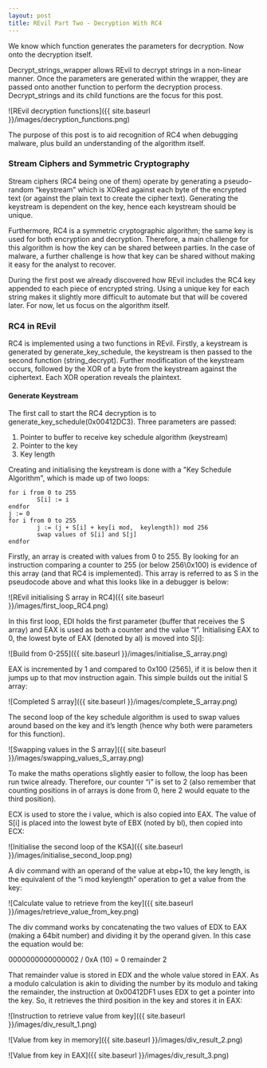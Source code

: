 ```yaml
---
layout: post
title: REvil Part Two - Decryption With RC4
---
```


We know which function generates the parameters for decryption. Now onto the decryption itself. 

Decrypt_strings_wrapper allows REvil to decrypt strings in a non-linear manner. Once the parameters are generated within the wrapper, they are passed onto another function to perform the decryption process. Decrypt_strings and its child functions are the focus for this post.

![REvil decryption functions]({{ site.baseurl }}/images/decryption_functions.png)

The purpose of this post is to aid recognition of RC4 when debugging malware, plus build an understanding of the algorithm itself. 

### Stream Ciphers and Symmetric Cryptography
Stream ciphers (RC4 being one of them) operate by generating a pseudo-random “keystream” which is XORed against each byte of the encrypted text (or against the plain text to create the cipher text). Generating the keystream is dependent on the key, hence each keystream should be unique. 

Furthermore, RC4 is a symmetric cryptographic algorithm; the same key is used for both encryption and decryption. Therefore, a main challenge for this algorithm is how the key can be shared between parties. In the case of malware, a further challenge is how that key can be shared without making it easy for the analyst to recover. 

During the first post we already discovered how REvil includes the RC4 key appended to each piece of encrypted string. Using a unique key for each string makes it slightly more difficult to automate but that will be covered later. For now, let us focus on the algorithm itself. 

### RC4 in REvil

RC4 is implemented using a two functions in REvil. Firstly, a keystream is generated by generate_key_schedule, the keystream is then passed to the second function (string_decrypt). Further modification of the keystream occurs, followed by the XOR of a byte from the keystream against the ciphertext. Each XOR operation reveals the plaintext. 

#### Generate Keystream

The first call to start the RC4 decryption is to generate_key_schedule(0x00412DC3). Three parameters are passed:

1. Pointer to buffer to receive key schedule algorithm (keystream)
2. Pointer to the key
3. Key length

Creating and initialising the keystream is done with a "Key Schedule Algorithm", which is made up of two loops:

```
for i from 0 to 255
        S[i] := i
endfor
j := 0
for i from 0 to 255
        j := (j + S[i] + key[i mod,  keylength]) mod 256
        swap values of S[i] and S[j]
endfor
```


Firstly, an array is created with values from 0 to 255. By looking for an instruction comparing a counter to 255 (or below 256\0x100) is evidence of this array (and that RC4 is implemented). This array is referred to as S in the pseudocode above and what this looks like in a debugger is below:

![REvil initialising S array in RC4]({{ site.baseurl }}/images/first_loop_RC4.png)

In this first loop, EDI holds the first parameter (buffer that receives the S array) and EAX is used as both a counter and the value “I”. Initialising EAX to 0, the lowest byte of EAX (denoted by al) is moved into S[i]:

![Build from 0-255]({{ site.baseurl }}/images/initialise_S_array.png)

EAX is incremented by 1 and compared to 0x100 (2565), if it is below then it jumps up to that mov instruction again. This simple builds out the initial S array:

![Completed S array]({{ site.baseurl }}/images/complete_S_array.png)

The second loop of the key schedule algorithm is used to swap values around based on the key and it’s length (hence why both were parameters for this function). 

![Swapping values in the S array]({{ site.baseurl }}/images/swapping_values_S_array.png)

To make the maths operations slightly easier to follow, the loop has been run twice already. Therefore, our counter “i” is set to 2 (also remember that counting positions in of arrays is done from 0, here 2 would equate to the third position). 

ECX is used to store the i value, which is also copied into EAX. The value of S[i] is placed into the lowest byte of EBX (noted by bl), then copied into ECX:

![Initialise the second loop of the KSA]({{ site.baseurl }}/images/initialise_second_loop.png)

A div command with an operand of the value at ebp+10, the key length, is the equivalent of the “i mod keylength” operation to get a value from the key:

![Calculate value to retrieve from the key]({{ site.baseurl }}/images/retrieve_value_from_key.png)

The div command works by concatenating the two values of EDX to EAX (making a 64bit number) and dividing it by the operand given. In this case the equation would be:

0000000000000002 / 0xA (10) = 0 remainder 2

That remainder value is stored in EDX and the whole value stored in EAX. As a modulo calculation is akin to dividing the number by its modulo and taking the remainder, the instruction at 0x00412DF1 uses EDX to get a pointer into the key. So, it retrieves the third position in the key and stores it in EAX:

![Instruction to retrieve value from key]({{ site.baseurl }}/images/div_result_1.png)

![Value from key in memory]({{ site.baseurl }}/images/div_result_2.png)

![Value from key in EAX]({{ site.baseurl }}/images/div_result_3.png)